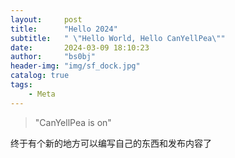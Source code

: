 ```yaml
---
layout:     post
title:      "Hello 2024"
subtitle:   " \"Hello World, Hello CanYellPea\""
date:       2024-03-09 18:10:23
author:     "bs0bj"
header-img: "img/sf_dock.jpg"
catalog: true
tags:
    - Meta
---
```


>"CanYellPea is on"

终于有个新的地方可以编写自己的东西和发布内容了
